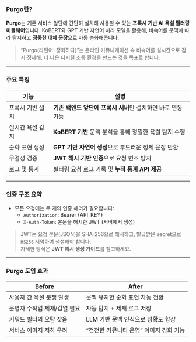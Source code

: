 ### **Purgo란?**

**Purgo**는 기존 서비스 앞단에 간단히 설치해 사용할 수 있는 **프록시 기반 AI 욕설 필터링 미들웨어**입니다. KoBERT와 GPT 기반 자연어 처리 모델을 활용해, 비속어를 문맥에 따라 탐지하고 **정중한 대체 문장**으로 자동 순화해줍니다.

> “Purgo(라틴어: 정화하다)”는 온라인 커뮤니케이션 속 비속어를 실시간으로 감지·정제해, 더 나은 디지털 소통 환경을 만드는 것을 목표로 합니다.

---

### 주요 특징

| 기능             | 설명                                               |
|------------------|----------------------------------------------------|
| 프록시 기반 설치 | **기존 백엔드 앞단에 프록시 서버**만 설치하면 바로 연동 가능 |
| 실시간 욕설 감지 | **KoBERT 기반** 문맥 분석을 통해 정밀한 욕설 탐지 수행     |
| 순화 표현 생성   | **GPT 기반 자연어 생성**으로 부드러운 정제 문장 반환         |
| 무결성 검증      | **JWT 해시 기반 인증**으로 요청 변조 방지                    |
| 로그 및 통계     | 필터링 요청 로그 기록 및 **누적 통계 API 제공**              |

---


### 인증 구조 요약

- 모든 요청에는 두 개의 인증 헤더가 필요합니다:
  - `Authorization`: Bearer {API_KEY}
  - `X-Auth-Token`: 본문을 해시한 JWT (서버에서 생성)

> JWT는 요청 본문(JSON)을 SHA-256으로 해시하고, 발급받은 secret으로 `HS256` 서명하여 생성해야 합니다.  
> 자세한 방식은 **JWT 해시 생성 가이드**를 참고하세요.


---

### Purgo 도입 효과

| Before                      | After                                       |
|-----------------------------|----------------------------------------------|
| 사용자 간 욕설 분쟁 발생     | 문맥 유지한 순화 표현 자동 전환              |
| 운영자 수작업 제재/검열 필요 | 자동 탐지 + 제재 로그 저장                   |
| 키워드 필터의 오탐 잦음      | LLM 기반 문맥 인식으로 정확도 향상           |
| 서비스 이미지 저하 우려      | “건전한 커뮤니티 운영” 이미지 강화 가능       |
